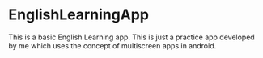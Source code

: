 # EnglishLearningApp

This is a  basic English Learning app.
This is just a practice app developed by me which uses the concept of multiscreen apps in android.
